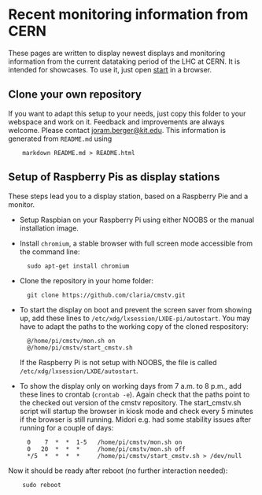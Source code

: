 # Recent monitoring information from CERN

These pages are written to display newest displays and monitoring information from the current datataking period of the LHC at CERN.
It is intended for showcases. To use it, just open [start](start "Display") in a browser.

## Clone your own repository

If you want to adapt this setup to your needs, just copy this
folder to your webspace and work on it.
Feedback and improvements are always welcome. Please contact <joram.berger@kit.edu>.
This information is generated from `README.md` using

        markdown README.md > README.html

## Setup of Raspberry Pis as display stations

These steps lead you to a display station, based on a Raspberry Pie and a monitor.

- Setup Raspbian on your Raspberry Pi using either NOOBS or the manual installation image.

- Install `chromium`, a stable browser with full screen mode accessible from the command line:

        sudo apt-get install chromium
        
- Clone the repository in your home folder:

        git clone https://github.com/claria/cmstv.git

- To start the display on boot and prevent the screen saver from showing up, add these lines to `/etc/xdg/lxsession/LXDE-pi/autostart`. You may have to adapt the paths to the working copy of 
the cloned respository:

        @/home/pi/cmstv/mon.sh on
        @/home/pi/cmstv/start_cmstv.sh

  If the Raspberry Pi is not setup with NOOBS, the file is called `/etc/xdg/lxsession/LXDE/autostart`.

- To show the display only on working days from 7 a.m. to 8 p.m., add these lines to crontab (`crontab -e`). Again
  check that the paths point to the checked out version of the cmstv repository. The start_cmstv.sh script will
  startup the browser in kiosk mode and check every 5 minutes if the browser is still running. Midori e.g. had some
  stability issues after running for a couple of days:

        0    7  *  *  1-5   /home/pi/cmstv/mon.sh on
        0   20  *  *  *     /home/pi/cmstv/mon.sh off
        */5  *  *  *  *     /home/pi/cmstv/start_cmstv.sh > /dev/null

Now it should be ready after reboot (no further interaction needed):

        sudo reboot
